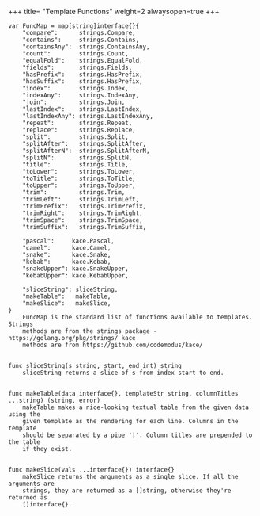 +++
title= "Template Functions"
weight=2
alwaysopen=true
+++

<!-- {{{gocog
package main

import (
	"fmt"
	"os"
	"os/exec"
)

func main() {
	fmt.Println("```")
	for _, s := range []string{"FuncMap", "sliceString", "makeTable", "makeSlice"} {
		c := exec.Command("go", "doc","-u", "gnorm.org/gnorm/environ."+s)
		b, err := c.CombinedOutput()
		if err != nil {
			fmt.Println(err)
			os.Exit(1)
		}
		fmt.Println(string(b))
	}
	fmt.Println("```")
}
gocog}}} -->
```
var FuncMap = map[string]interface{}{
	"compare":      strings.Compare,
	"contains":     strings.Contains,
	"containsAny":  strings.ContainsAny,
	"count":        strings.Count,
	"equalFold":    strings.EqualFold,
	"fields":       strings.Fields,
	"hasPrefix":    strings.HasPrefix,
	"hasSuffix":    strings.HasPrefix,
	"index":        strings.Index,
	"indexAny":     strings.IndexAny,
	"join":         strings.Join,
	"lastIndex":    strings.LastIndex,
	"lastIndexAny": strings.LastIndexAny,
	"repeat":       strings.Repeat,
	"replace":      strings.Replace,
	"split":        strings.Split,
	"splitAfter":   strings.SplitAfter,
	"splitAfterN":  strings.SplitAfterN,
	"splitN":       strings.SplitN,
	"title":        strings.Title,
	"toLower":      strings.ToLower,
	"toTitle":      strings.ToTitle,
	"toUpper":      strings.ToUpper,
	"trim":         strings.Trim,
	"trimLeft":     strings.TrimLeft,
	"trimPrefix":   strings.TrimPrefix,
	"trimRight":    strings.TrimRight,
	"trimSpace":    strings.TrimSpace,
	"trimSuffix":   strings.TrimSuffix,

	"pascal":     kace.Pascal,
	"camel":      kace.Camel,
	"snake":      kace.Snake,
	"kebab":      kace.Kebab,
	"snakeUpper": kace.SnakeUpper,
	"kebabUpper": kace.KebabUpper,

	"sliceString": sliceString,
	"makeTable":   makeTable,
	"makeSlice":   makeSlice,
}
    FuncMap is the standard list of functions available to templates. Strings
    methods are from the strings package - https://golang.org/pkg/strings/ kace
    methods are from https://github.com/codemodus/kace/


func sliceString(s string, start, end int) string
    sliceString returns a slice of s from index start to end.


func makeTable(data interface{}, templateStr string, columnTitles ...string) (string, error)
    makeTable makes a nice-looking textual table from the given data using the
    given template as the rendering for each line. Columns in the template
    should be separated by a pipe '|'. Column titles are prepended to the table
    if they exist.


func makeSlice(vals ...interface{}) interface{}
    makeSlice returns the arguments as a single slice. If all the arguments are
    strings, they are returned as a []string, otherwise they're returned as
    []interface{}.


```
<!-- {{{end}}} -->
